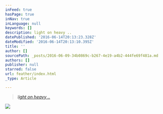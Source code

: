 ```yaml
---
inFeed: true
hasPage: true
inNav: true
inLanguage: null
keywords: []
description: light on heavy ..
datePublished: '2016-06-14T20:13:23.328Z'
dateModified: '2016-06-14T20:13:10.395Z'
title: ''
author: []
sourcePath: _posts/2016-06-09-34b0869c-b267-4e19-a4b2-444fe69f481a.md
authors: []
publisher: null
starred: false
url: feather/index.html
_type: Article

---
```

> _l[ight on heavy ..][0]_

![](https://the-grid-user-content.s3-us-west-2.amazonaws.com/85882b7d-596e-44e8-9c22-d5b93694b6bb.jpg)

[0]: null